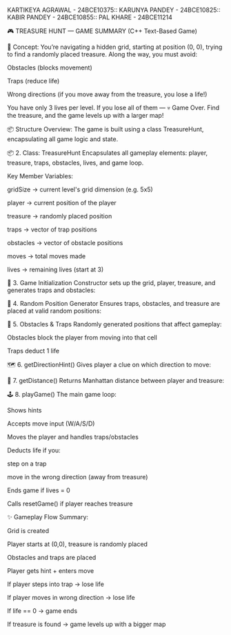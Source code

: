KARTIKEYA AGRAWAL - 24BCE10375::
KARUNYA PANDEY - 24BCE10825::
KABIR PANDEY - 24BCE10855::
PAL KHARE - 24BCE11214


🎮 TREASURE HUNT — GAME SUMMARY (C++ Text-Based Game)

🧩 Concept: You’re navigating a hidden grid, starting at position (0, 0), trying to find a randomly placed treasure. Along the way, you must avoid:

Obstacles (blocks movement)

Traps (reduce life)

Wrong directions (if you move away from the treasure, you lose a life!)

You have only 3 lives per level. If you lose all of them — 💀 Game Over. Find the treasure, and the game levels up with a larger map!

📦 Structure Overview: The game is built using a class TreasureHunt, encapsulating all game logic and state.

📦 2. Class: TreasureHunt Encapsulates all gameplay elements: player, treasure, traps, obstacles, lives, and game loop.

Key Member Variables:

gridSize → current level's grid dimension (e.g. 5x5)

player → current position of the player

treasure → randomly placed position

traps → vector of trap positions

obstacles → vector of obstacle positions

moves → total moves made

lives → remaining lives (start at 3)

🧠 3. Game Initialization Constructor sets up the grid, player, treasure, and generates traps and obstacles:

🎲 4. Random Position Generator Ensures traps, obstacles, and treasure are placed at valid random positions:

🧱 5. Obstacles & Traps Randomly generated positions that affect gameplay:

Obstacles block the player from moving into that cell

Traps deduct 1 life

🗺️ 6. getDirectionHint() Gives player a clue on which direction to move:

📐 7. getDistance() Returns Manhattan distance between player and treasure:

🕹️ 8. playGame() The main game loop:

Shows hints

Accepts move input (W/A/S/D)

Moves the player and handles traps/obstacles

Deducts life if you:

step on a trap

move in the wrong direction (away from treasure)

Ends game if lives = 0

Calls resetGame() if player reaches treasure

✨ Gameplay Flow Summary:

Grid is created

Player starts at (0,0), treasure is randomly placed

Obstacles and traps are placed

Player gets hint + enters move

If player steps into trap → lose life

If player moves in wrong direction → lose life

If life == 0 → game ends

If treasure is found → game levels up with a bigger map
